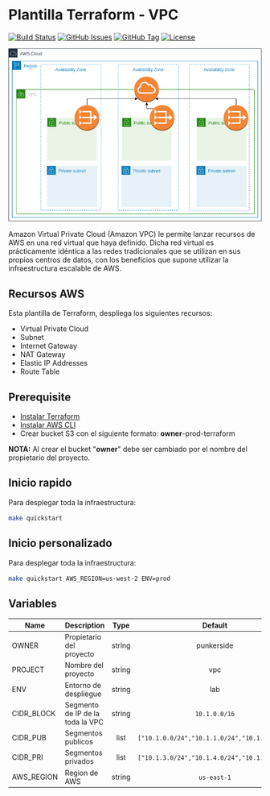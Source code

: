 # Plantilla Terraform - VPC

[![Build Status](https://travis-ci.org/punkerside/terraform-aws-template-vpc.svg?branch=master)](https://travis-ci.org/punkerside/terraform-aws-template-vpc)
[![GitHub Issues](https://img.shields.io/github/issues/punkerside/terraform-aws-template-vpc.svg)](https://github.com/punkerside/terraform-aws-template-vpc/issues)
[![GitHub Tag](https://img.shields.io/github/tag-date/punkerside/terraform-aws-template-vpc.svg?style=plastic)](https://github.com/punkerside/terraform-aws-template-vpc/tags/)
[![License](https://img.shields.io/badge/License-Apache%202.0-blue.svg)](https://opensource.org/licenses/Apache-2.0)

![IMAGE](docs/img/vpc_base.png)

Amazon Virtual Private Cloud (Amazon VPC) le permite lanzar recursos de AWS en una red virtual que haya definido. Dicha red virtual es prácticamente idéntica a las redes tradicionales que se utilizan en sus propios centros de datos, con los beneficios que supone utilizar la infraestructura escalable de AWS.

## Recursos AWS

Esta plantilla de Terraform, despliega los siguientes recursos:

* Virtual Private Cloud
* Subnet
* Internet Gateway
* NAT Gateway
* Elastic IP Addresses
* Route Table

## Prerequisite

* [Instalar Terraform](https://learn.hashicorp.com/terraform/getting-started/install.html)
* [Instalar AWS CLI](https://docs.aws.amazon.com/cli/latest/userguide/cli-chap-install.html)
* Crear bucket S3 con el siguiente formato: **owner**-prod-terraform

**NOTA:** Al crear el bucket "**owner**" debe ser cambiado por el nombre del propietario del proyecto.

## Inicio rapido

Para desplegar toda la infraestructura:

```bash
make quickstart
```

## Inicio personalizado

Para desplegar toda la infraestructura:

```bash
make quickstart AWS_REGION=us-west-2 ENV=prod
```

## Variables

| Name | Description | Type | Default | Required |
|------|-------------|:----:|:-----:|:-----:|
| OWNER | Propietario del proyecto | string | punkerside | no |
| PROJECT | Nombre del proyecto | string | vpc | no |
| ENV | Entorno de despliegue | string | lab | no |
| CIDR_BLOCK | Segmento de IP de la toda la VPC | string | `10.1.0.0/16` | no |
| CIDR_PUB | Segmentos publicos | list | `["10.1.0.0/24","10.1.1.0/24","10.1.2.0/24"]` | no |
| CIDR_PRI | Segmentos privados | list | `["10.1.3.0/24","10.1.4.0/24","10.1.5.0/24"]` | no |
| AWS_REGION | Region de AWS | string | `us-east-1` | no |
